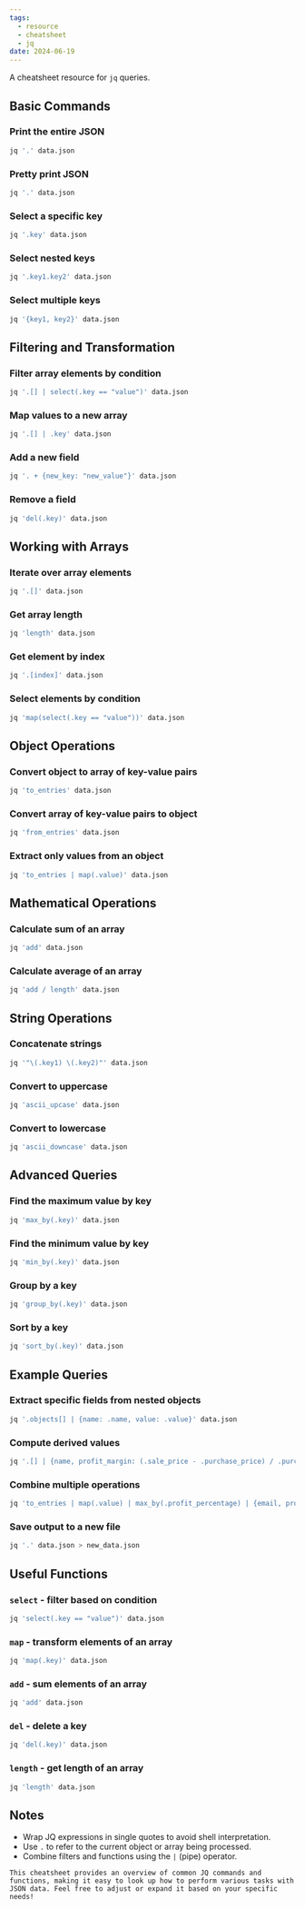 ```yaml
---
tags:
  - resource
  - cheatsheet
  - jq
date: 2024-06-19
---
```


A cheatsheet resource for `jq` queries.
## Basic Commands

### Print the entire JSON
```sh
jq '.' data.json
```

### Pretty print JSON
```sh
jq '.' data.json
```

### Select a specific key
```sh
jq '.key' data.json
```

### Select nested keys
```sh
jq '.key1.key2' data.json
```

### Select multiple keys
```sh
jq '{key1, key2}' data.json
```

## Filtering and Transformation

### Filter array elements by condition
```sh
jq '.[] | select(.key == "value")' data.json
```

### Map values to a new array
```sh
jq '.[] | .key' data.json
```

### Add a new field
```sh
jq '. + {new_key: "new_value"}' data.json
```

### Remove a field
```sh
jq 'del(.key)' data.json
```

## Working with Arrays

### Iterate over array elements
```sh
jq '.[]' data.json
```

### Get array length
```sh
jq 'length' data.json
```

### Get element by index
```sh
jq '.[index]' data.json
```

### Select elements by condition
```sh
jq 'map(select(.key == "value"))' data.json
```

## Object Operations

### Convert object to array of key-value pairs
```sh
jq 'to_entries' data.json
```

### Convert array of key-value pairs to object
```sh
jq 'from_entries' data.json
```

### Extract only values from an object
```sh
jq 'to_entries | map(.value)' data.json
```

## Mathematical Operations

### Calculate sum of an array
```sh
jq 'add' data.json
```

### Calculate average of an array
```sh
jq 'add / length' data.json
```

## String Operations

### Concatenate strings
```sh
jq '"\(.key1) \(.key2)"' data.json
```

### Convert to uppercase
```sh
jq 'ascii_upcase' data.json
```

### Convert to lowercase
```sh
jq 'ascii_downcase' data.json
```

## Advanced Queries

### Find the maximum value by key
```sh
jq 'max_by(.key)' data.json
```

### Find the minimum value by key
```sh
jq 'min_by(.key)' data.json
```

### Group by a key
```sh
jq 'group_by(.key)' data.json
```

### Sort by a key
```sh
jq 'sort_by(.key)' data.json
```

## Example Queries

### Extract specific fields from nested objects
```sh
jq '.objects[] | {name: .name, value: .value}' data.json
```

### Compute derived values
```sh
jq '.[] | {name, profit_margin: (.sale_price - .purchase_price) / .purchase_price * 100}' data.json
```

### Combine multiple operations
```sh
jq 'to_entries | map(.value) | max_by(.profit_percentage) | {email, profit_percentage}' data.json
```

### Save output to a new file
```sh
jq '.' data.json > new_data.json
```

## Useful Functions

### `select` - filter based on condition
```sh
jq 'select(.key == "value")' data.json
```

### `map` - transform elements of an array
```sh
jq 'map(.key)' data.json
```

### `add` - sum elements of an array
```sh
jq 'add' data.json
```

### `del` - delete a key
```sh
jq 'del(.key)' data.json
```

### `length` - get length of an array
```sh
jq 'length' data.json
```

## Notes

- Wrap JQ expressions in single quotes to avoid shell interpretation.
- Use `.` to refer to the current object or array being processed.
- Combine filters and functions using the `|` (pipe) operator.
```ad-tip
This cheatsheet provides an overview of common JQ commands and functions, making it easy to look up how to perform various tasks with JSON data. Feel free to adjust or expand it based on your specific needs!
```
